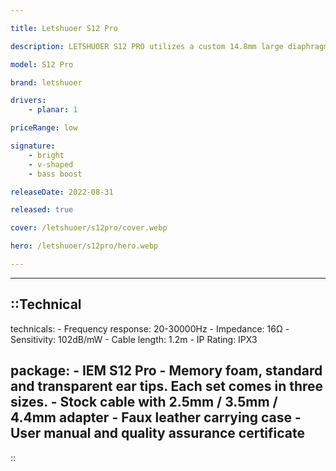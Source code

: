 ```yaml
---

title: Letshuoer S12 Pro

description: LETSHUOER S12 PRO utilizes a custom 14.8mm large diaphragm driver with great details retrieval, punchy bass and clear trebles. 102db high sensitivity means that it can be easily driven to volume, be it a cell phone or dongle DACs, LETSHUOER S1 PRO will sound optimal pairing with most source / amps.

model: S12 Pro

brand: letshuoer

drivers: 
    - planar: 1

priceRange: low

signature:
    - bright
    - v-shaped
    - bass boost

releaseDate: 2022-08-31

released: true

cover: /letshuoer/s12pro/cover.webp

hero: /letshuoer/s12pro/hero.webp

---
```


---

::Technical
---
technicals:
    - Frequency response: 20-30000Hz
    - Impedance: 16Ω
    - Sensitivity: 102dB/mW
    - Cable length: 1.2m
    - IP Rating: IPX3

package: 
    - IEM S12 Pro
    - Memory foam, standard and transparent ear tips. Each set comes in three sizes.
    - Stock cable with 2.5mm / 3.5mm / 4.4mm adapter
    - Faux leather carrying case
    - User manual and quality assurance certificate
---
::